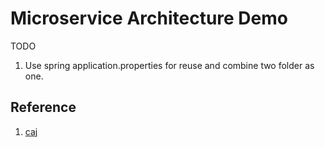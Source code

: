 # Microservice Architecture Demo

TODO
1. Use spring application.properties for reuse and combine two folder as one.

## Reference
1. [caj]( https://github.com/j3ffk3/caj.git)